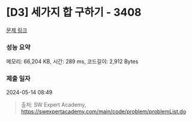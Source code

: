 # [D3] 세가지 합 구하기 - 3408 

[문제 링크](https://swexpertacademy.com/main/code/problem/problemDetail.do?contestProbId=AWEbPukqySUDFAWs) 

### 성능 요약

메모리: 66,204 KB, 시간: 289 ms, 코드길이: 2,912 Bytes

### 제출 일자

2024-05-14 08:49



> 출처: SW Expert Academy, https://swexpertacademy.com/main/code/problem/problemList.do